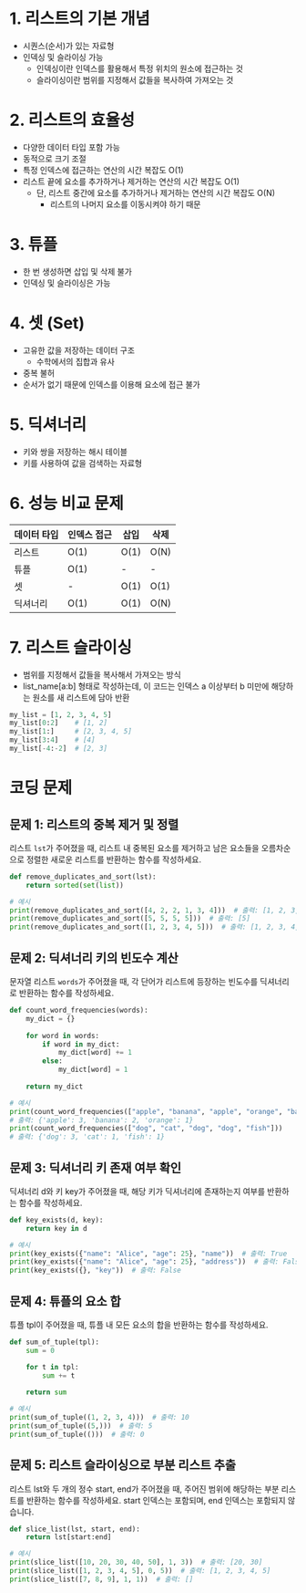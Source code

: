 # 1. 리스트의 기본 개념
- 시퀀스(순서)가 있는 자료형
- 인덱싱 및 슬라이싱 가능
  - 인덱싱이란 인덱스를 활용해서 특정 위치의 원소에 접근하는 것
  - 슬라이싱이란 범위를 지정해서 값들을 복사하여 가져오는 것

# 2. 리스트의 효율성
- 다양한 데이터 타입 포함 가능
- 동적으로 크기 조절
- 특정 인덱스에 접근하는 연산의 시간 복잡도 O(1)
- 리스트 끝에 요소를 추가하거나 제거하는 연산의 시간 복잡도 O(1)
  - 단, 리스트 중간에 요소를 추가하거나 제거하는 연산의 시간 복잡도 O(N)
    - 리스트의 나머지 요소를 이동시켜야 하기 때문

# 3. 튜플
- 한 번 생성하면 삽입 및 삭제 불가
- 인덱싱 및 슬라이싱은 가능

# 4. 셋 (Set)
- 고유한 값을 저장하는 데이터 구조
  - 수학에서의 집합과 유사
- 중복 불허
- 순서가 없기 때문에 인덱스를 이용해 요소에 접근 불가

# 5. 딕셔너리
- 키와 쌍을 저장하는 해시 테이블
- 키를 사용하여 값을 검색하는 자료형

# 6. 성능 비교 문제
|데이터 타입|인덱스 접근|삽입|삭제|
|--------|--------|---|---|
|리스트|O(1)|O(1)|O(N)|
|튜플|O(1)|-|-|
|셋|-|O(1)|O(1)|
|딕셔너리|O(1)|O(1)|O(N)|

# 7. 리스트 슬라이싱
- 범위를 지정해서 값들을 복사해서 가져오는 방식
- list_name[a:b] 형태로 작성하는데, 이 코드는 인덱스 a 이상부터 b 미만에 해당하는 원소를 새 리스트에 담아 반환
```python
my_list = [1, 2, 3, 4, 5]
my_list[0:2]    # [1, 2]
my_list[1:]     # [2, 3, 4, 5]
my_list[3:4]    # [4]
my_list[-4:-2]  # [2, 3]
```


# 코딩 문제

## 문제 1: 리스트의 중복 제거 및 정렬
리스트 `lst`가 주어졌을 때, 리스트 내 중복된 요소를 제거하고 남은 요소들을 오름차순으로 정렬한 새로운 리스트를 반환하는 함수를 작성하세요.
```python
def remove_duplicates_and_sort(lst):
    return sorted(set(list))

# 예시
print(remove_duplicates_and_sort([4, 2, 2, 1, 3, 4]))  # 출력: [1, 2, 3, 4]
print(remove_duplicates_and_sort([5, 5, 5, 5]))  # 출력: [5]
print(remove_duplicates_and_sort([1, 2, 3, 4, 5]))  # 출력: [1, 2, 3, 4, 5]
```

## 문제 2: 딕셔너리 키의 빈도수 계산
문자열 리스트 `words`가 주어졌을 때, 각 단어가 리스트에 등장하는 빈도수를 딕셔너리로 반환하는 함수를 작성하세요.
```python
def count_word_frequencies(words):
    my_dict = {}
    
    for word in words:
        if word in my_dict:
            my_dict[word] += 1
        else:
            my_dict[word] = 1
    
    return my_dict

# 예시
print(count_word_frequencies(["apple", "banana", "apple", "orange", "banana", "apple"]))  
# 출력: {'apple': 3, 'banana': 2, 'orange': 1}
print(count_word_frequencies(["dog", "cat", "dog", "dog", "fish"]))  
# 출력: {'dog': 3, 'cat': 1, 'fish': 1}
```

## 문제 3: 딕셔너리 키 존재 여부 확인
딕셔너리 d와 키 key가 주어졌을 때, 해당 키가 딕셔너리에 존재하는지 여부를 반환하는 함수를 작성하세요.
```python
def key_exists(d, key):
    return key in d

# 예시
print(key_exists({"name": "Alice", "age": 25}, "name"))  # 출력: True
print(key_exists({"name": "Alice", "age": 25}, "address"))  # 출력: False
print(key_exists({}, "key"))  # 출력: False
```

## 문제 4: 튜플의 요소 합
튜플 tpl이 주어졌을 때, 튜플 내 모든 요소의 합을 반환하는 함수를 작성하세요.
```python
def sum_of_tuple(tpl):
    sum = 0

    for t in tpl:
        sum += t
    
    return sum

# 예시
print(sum_of_tuple((1, 2, 3, 4)))  # 출력: 10
print(sum_of_tuple((5,)))  # 출력: 5
print(sum_of_tuple(()))  # 출력: 0
```

## 문제 5: 리스트 슬라이싱으로 부분 리스트 추출
리스트 lst와 두 개의 정수 start, end가 주어졌을 때, 주어진 범위에 해당하는 부분 리스트를 반환하는 함수를 작성하세요. start 인덱스는 포함되며, end 인덱스는 포함되지 않습니다.
```python
def slice_list(lst, start, end):
    return lst[start:end]

# 예시
print(slice_list([10, 20, 30, 40, 50], 1, 3))  # 출력: [20, 30]
print(slice_list([1, 2, 3, 4, 5], 0, 5))  # 출력: [1, 2, 3, 4, 5]
print(slice_list([7, 8, 9], 1, 1))  # 출력: []
```
